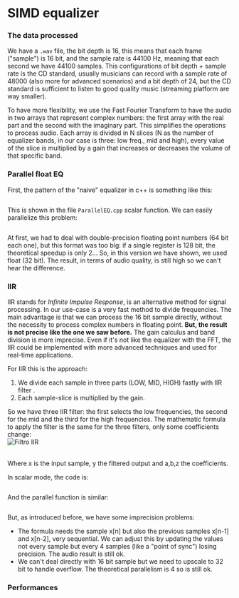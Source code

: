 # SIMD equalizer #
### The data processed ###
We have a `.wav` file, the bit depth is 16, this means that each frame ("sample") is 16 bit, and the sample rate is 44100 Hz, meaning that each second we have 44100 samples. 
This configurations of bit depth + sample rate is the CD standard, usually musicians can record with a sample rate of 48000 (also more for advanced scenarios) and a bit depth of 24, but the CD standard is sufficient to 
listen to good quality music (streaming platform are way smaller).

To have more flexibility, we use the Fast Fourier Transform to have the audio in two arrays that represent complex numbers: the first array with the real part and the second with the imaginary part. This simplifies the operations
to process audio. Each array is divided in N slices (N as the number of equalizer bands, in our case is three: low freq., mid and high), every value of the slice is multiplied by a gain that increases or decreases the volume of that specific band.

### Parallel float EQ ###
First, the pattern of the "naive" equalizer in c++ is something like this:
```

```

This is shown in the file ```ParallelEQ.cpp``` scalar function.
We can easily parallelize this problem:
```

```

At first, we had to deal with double-precision floating point numbers (64 bit each one), but this format was too big: if a single register is 128 bit, the theoretical speedup is only 2...
So, in this version we have shown, we used float (32 bit). The result, in terms of audio quality, is still high so we can't hear the difference. 

### IIR ###
IIR stands for *Infinite Impulse Response*, is an alternative method for signal processing. In our use-case is a very fast method to divide frequencies. The main advantage is that we can process the 16 bit sample directly, without the necessity to process complex numbers in floating point.
**But, the result is not precise like the one we saw before.** The gain calculus and band division is more imprecise.
Even if it's not like the equalizer with the FFT, the IIR could be implemented with more advanced techniques and used for real-time applications.

For IIR this is the approach:
1. We divide each sample in three parts (LOW, MID, HIGH) fastly with IIR filter .
2. Each sample-slice is multiplied by the gain.

So we have three IIR filter: the first selects the low frequencies, the second for the mid and the third for the high frequencies. The mathematic formula to apply the filter is the same for the three filters, only some coefficients change: 
\
![Filtro IIR](https://latex.codecogs.com/png.latex?\bg_white\color{Black}y%5Bn%5D%20%3D%20%5Cfrac%7Bb_0%20x%5Bn%5D%20%2B%20b_1%20x%5Bn-1%5D%20%2B%20b_2%20x%5Bn-2%5D%7D%7B1%20%2B%20a_1%20y%5Bn-1%5D%20%2B%20a_2%20y%5Bn-2%5D%7D)

\
Where x is the input sample, y the filtered output and a,b,z the coefficients.

In scalar mode, the code is:
```

```

And the parallel function is similar:
```

```

But, as introduced before, we have some imprecision problems:
- The formula needs the sample x[n] but also the previous samples x[n-1] and x[n-2], very sequential. We can adjust this by updating the values not every sample but every 4 samples (like a "point of sync") losing precision. The audio result is still ok.
- We can't deal directly with 16 bit sample but we need to upscale to 32 bit to handle overflow. The theoretical parallelism is 4 so is still ok.

### Performances ###
